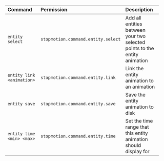 | Command | Permission | Description |
| :------ | :--------- | :---------- |
| `entity select` | `stopmotion.command.entity.select` | Add all entities between your two selected points to the entity animation |
| `entity link <animation>` | `stopmotion.command.entity.link` | Link the entity animation to an animation |
| `entity save` | `stopmotion.command.entity.save` | Save the entity animation to disk |
| `entity time <min> <max>` | `stopmotion.command.entity.time` | Set the time range that this entity animation should display for |
